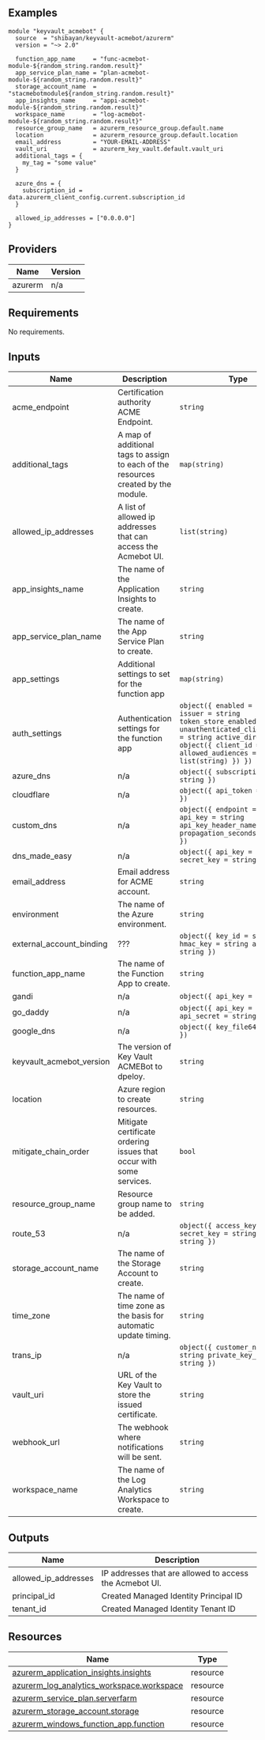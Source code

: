 

## Examples

```hcl
module "keyvault_acmebot" {
  source  = "shibayan/keyvault-acmebot/azurerm"
  version = "~> 2.0"

  function_app_name     = "func-acmebot-module-${random_string.random.result}"
  app_service_plan_name = "plan-acmebot-module-${random_string.random.result}"
  storage_account_name  = "stacmebotmodule${random_string.random.result}"
  app_insights_name     = "appi-acmebot-module-${random_string.random.result}"
  workspace_name        = "log-acmebot-module-${random_string.random.result}"
  resource_group_name   = azurerm_resource_group.default.name
  location              = azurerm_resource_group.default.location
  email_address         = "YOUR-EMAIL-ADDRESS"
  vault_uri             = azurerm_key_vault.default.vault_uri
  additional_tags = {
    my_tag = "some value"
  }

  azure_dns = {
    subscription_id = data.azurerm_client_config.current.subscription_id
  }

  allowed_ip_addresses = ["0.0.0.0"]
}
```

## Providers

| Name | Version |
|------|---------|
| azurerm | n/a |

## Requirements

No requirements.

## Inputs

| Name | Description | Type | Default | Required |
|------|-------------|------|---------|:--------:|
| acme_endpoint | Certification authority ACME Endpoint. | `string` | `"https://acme-v02.api.letsencrypt.org/"` | no |
| additional_tags | A map of additional tags to assign to each of the resources created by the module. | `map(string)` | `{}` | no |
| allowed_ip_addresses | A list of allowed ip addresses that can access the Acmebot UI. | `list(string)` | `[]` | no |
| app_insights_name | The name of the Application Insights to create. | `string` | n/a | yes |
| app_service_plan_name | The name of the App Service Plan to create. | `string` | n/a | yes |
| app_settings | Additional settings to set for the function app | `map(string)` | `{}` | no |
| auth_settings | Authentication settings for the function app | ```object({ enabled = bool issuer = string token_store_enabled = bool unauthenticated_client_action = string active_directory = object({ client_id = string allowed_audiences = list(string) }) })``` | `null` | no |
| azure_dns | n/a | ```object({ subscription_id = string })``` | `null` | no |
| cloudflare | n/a | ```object({ api_token = string })``` | `null` | no |
| custom_dns | n/a | ```object({ endpoint = string api_key = string api_key_header_name = string propagation_seconds = number })``` | `null` | no |
| dns_made_easy | n/a | ```object({ api_key = string secret_key = string })``` | `null` | no |
| email_address | Email address for ACME account. | `string` | n/a | yes |
| environment | The name of the Azure environment. | `string` | `"AzureCloud"` | no |
| external_account_binding | ??? | ```object({ key_id = string hmac_key = string algorithm = string })``` | `null` | no |
| function_app_name | The name of the Function App to create. | `string` | n/a | yes |
| gandi | n/a | ```object({ api_key = string })``` | `null` | no |
| go_daddy | n/a | ```object({ api_key = string api_secret = string })``` | `null` | no |
| google_dns | n/a | ```object({ key_file64 = string })``` | `null` | no |
| keyvault_acmebot_version | The version of Key Vault ACMEBot to dpeloy. | `string` | `"latest"` | no |
| location | Azure region to create resources. | `string` | n/a | yes |
| mitigate_chain_order | Mitigate certificate ordering issues that occur with some services. | `bool` | `false` | no |
| resource_group_name | Resource group name to be added. | `string` | n/a | yes |
| route_53 | n/a | ```object({ access_key = string secret_key = string region = string })``` | `null` | no |
| storage_account_name | The name of the Storage Account to create. | `string` | n/a | yes |
| time_zone | The name of time zone as the basis for automatic update timing. | `string` | `"UTC"` | no |
| trans_ip | n/a | ```object({ customer_name = string private_key_name = string })``` | `null` | no |
| vault_uri | URL of the Key Vault to store the issued certificate. | `string` | n/a | yes |
| webhook_url | The webhook where notifications will be sent. | `string` | `null` | no |
| workspace_name | The name of the Log Analytics Workspace to create. | `string` | n/a | yes |

## Outputs

| Name | Description |
|------|-------------|
| allowed_ip_addresses | IP addresses that are allowed to access the Acmebot UI. |
| principal_id | Created Managed Identity Principal ID |
| tenant_id | Created Managed Identity Tenant ID |

## Resources

| Name | Type |
|------|------|
| [azurerm_application_insights.insights](https://registry.terraform.io/providers/hashicorp/azurerm/latest/docs/resources/application_insights) | resource |
| [azurerm_log_analytics_workspace.workspace](https://registry.terraform.io/providers/hashicorp/azurerm/latest/docs/resources/log_analytics_workspace) | resource |
| [azurerm_service_plan.serverfarm](https://registry.terraform.io/providers/hashicorp/azurerm/latest/docs/resources/service_plan) | resource |
| [azurerm_storage_account.storage](https://registry.terraform.io/providers/hashicorp/azurerm/latest/docs/resources/storage_account) | resource |
| [azurerm_windows_function_app.function](https://registry.terraform.io/providers/hashicorp/azurerm/latest/docs/resources/windows_function_app) | resource |
<!-- END_TF_DOCS -->